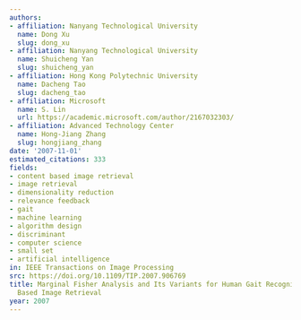 ```yaml
---
authors:
- affiliation: Nanyang Technological University
  name: Dong Xu
  slug: dong_xu
- affiliation: Nanyang Technological University
  name: Shuicheng Yan
  slug: shuicheng_yan
- affiliation: Hong Kong Polytechnic University
  name: Dacheng Tao
  slug: dacheng_tao
- affiliation: Microsoft
  name: S. Lin
  url: https://academic.microsoft.com/author/2167032303/
- affiliation: Advanced Technology Center
  name: Hong-Jiang Zhang
  slug: hongjiang_zhang
date: '2007-11-01'
estimated_citations: 333
fields:
- content based image retrieval
- image retrieval
- dimensionality reduction
- relevance feedback
- gait
- machine learning
- algorithm design
- discriminant
- computer science
- small set
- artificial intelligence
in: IEEE Transactions on Image Processing
src: https://doi.org/10.1109/TIP.2007.906769
title: Marginal Fisher Analysis and Its Variants for Human Gait Recognition and Content-
  Based Image Retrieval
year: 2007
---
```

